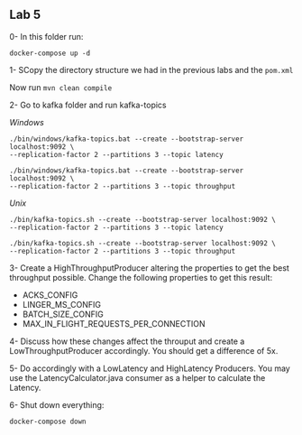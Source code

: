 ## Lab 5

0- In this folder run:

```
docker-compose up -d
```


1- SCopy the directory structure we had in the previous labs and the `pom.xml`

Now run `mvn clean compile`

2- Go to kafka folder and run kafka-topics

*Windows*

```
./bin/windows/kafka-topics.bat --create --bootstrap-server localhost:9092 \
--replication-factor 2 --partitions 3 --topic latency

./bin/windows/kafka-topics.bat --create --bootstrap-server localhost:9092 \
--replication-factor 2 --partitions 3 --topic throughput
```

*Unix*

```
./bin/kafka-topics.sh --create --bootstrap-server localhost:9092 \
--replication-factor 2 --partitions 3 --topic latency

./bin/kafka-topics.sh --create --bootstrap-server localhost:9092 \
--replication-factor 2 --partitions 3 --topic throughput
```

3- Create a HighThroughputProducer altering the properties to get the best throughput possible. Change the following properties to get this result:

* ACKS_CONFIG
* LINGER_MS_CONFIG
* BATCH_SIZE_CONFIG
* MAX_IN_FLIGHT_REQUESTS_PER_CONNECTION

4- Discuss how these changes affect the throuput and create a LowThroughputProducer accordingly. You should get a difference of 5x.

5- Do accordingly with a LowLatency and HighLatency Producers. You may use the LatencyCalculator.java consumer as a helper to calculate the Latency. 

6- Shut down everything:

```
docker-compose down
```

